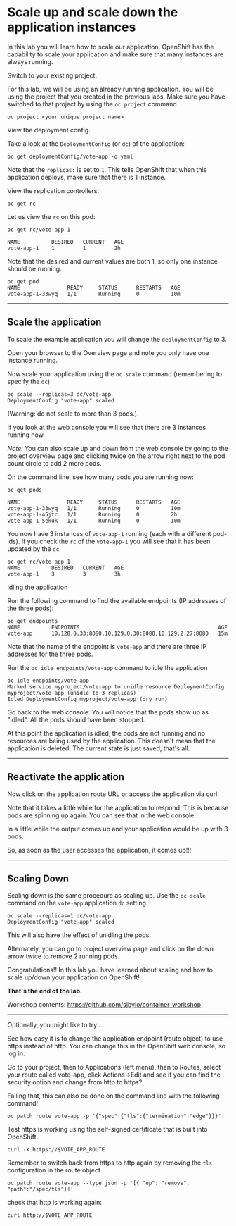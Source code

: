 # Scale up and scale down the application instances

In this lab you will learn how to scale our application. OpenShift
has the capability to scale your application and make sure that many
instances are always running.

Switch to your existing project.

For this lab, we will be using an already running application. You
will be using the project that you created in the
previous labs. Make sure you have switched to that project by using the
`oc project` command.

```
oc project <your unique project name>
```

View the deployment config.

Take a look at the `DeploymentConfig` (or `dc`) of the application:

```
oc get deploymentConfig/vote-app -o yaml
```

Note that the `replicas:` is set to `1`. This tells OpenShift that when
this application deploys, make sure that there is 1 instance.

View the replication controllers:

```
oc get rc
```

Let us view the `rc` on this pod:

```
oc get rc/vote-app-1

NAME          DESIRED   CURRENT   AGE
vote-app-1    1         1         2h
```

Note that the desired and current values are both 1, so only one instance should be running.

```
oc get pod
NAME               READY     STATUS      RESTARTS   AGE
vote-app-1-33wyq   1/1       Running     0          10m
```


---
## Scale the application

To scale the example application you will change the `deploymentConfig` to 3.

Open your browser to the Overview page and note you only have one instance running.

Now scale your application using the `oc scale` command (remembering to specify the `dc`)

```
oc scale --replicas=3 dc/vote-app
DeploymentConfig "vote-app" scaled
```
(Warning: do not scale to more than 3 pods.).

If you look at the web console you will see that there are 3 instances running now.

*Note:* You can also scale up and down from the web console by going to
the project overview page and clicking twice on the arrow right next to the pod count circle to add 2 more pods.

On the command line, see how many pods you are running now:

```
oc get pods

NAME               READY     STATUS      RESTARTS   AGE
vote-app-1-33wyq   1/1       Running     0          10m
vote-app-1-45jtc   1/1       Running     0          2h
vote-app-1-5ekuk   1/1       Running     0          10m
```

You now have 3 instances of `vote-app-1` running (each with a different
pod-ids). If you check the `rc` of the `vote-app-1` you will see that 
it has been updated by the `dc`.

```
oc get rc/vote-app-1
NAME          DESIRED   CURRENT   AGE
vote-app-1    3         3         3h
```

Idling the application

Run the following command to find the available endpoints (IP addresses of the three pods):

```
oc get endpoints
NAME          ENDPOINTS                                            AGE
vote-app      10.128.0.33:8080,10.129.0.30:8080,10.129.2.27:8080   15m
```

Note that the name of the endpoint is `vote-app` and there are three IP addresses for the three pods.

Run the `oc idle endpoints/vote-app` command to idle the application

```
oc idle endpoints/vote-app
Marked service myproject/vote-app to unidle resource DeploymentConfig myproject/vote-app (unidle to 3 replicas)
Idled DeploymentConfig myproject/vote-app (dry run)
```

Go back to the web console. You will notice that the pods show up as "idled".  All the pods should
have been stopped. 

At this point the application is idled, the pods are not running and no
resources are being used by the application. This doesn't mean that the 
application is deleted.  The current state is just saved, that's all.


---
## Reactivate the application

Now click on the application route URL or access the application via curl.

Note that it takes a little while for the application to respond. This
is because pods are spinning up again. You can see that in the web
console.

In a little while the output comes up and your application would be up with 3 pods.

So, as soon as the user accesses the application, it comes up!!!


---
## Scaling Down

Scaling down is the same procedure as scaling up. Use the `oc scale` command on the `vote-app` application `dc` setting.

```
oc scale --replicas=1 dc/vote-app
DeploymentConfig "vote-app" scaled
```

This will also have the effect of unidling the pods.

Alternately, you can go to project overview page and click on the down arrow twice to remove 2 running pods.

Congratulations!! In this lab you have learned about scaling and
how to scale up/down your application on OpenShift!



**That's the end of the lab.**

Workshop contents: https://github.com/sjbylo/container-workshop

---
Optionally, you might like to try ...

See how easy it is to change the application endpoint (route object) to use https instead of http. 
You can change this in the OpenShift web console, so log in.

Go to your project, then to Applications (left menu), then to Routes, select your route called vote-app, click Actions->Edit and see 
if you can find the security option and change from http to https?

Failing that, this can also be done on the command line with the following command!

```
oc patch route vote-app -p '{"spec":{"tls":{"termination":"edge"}}}'
```

Test https is working using the self-signed certificate that is built into OpenShift.

```
curl -k https://$VOTE_APP_ROUTE
```

Remember to switch back from https to http again by removing the `tls` configuration in the route object.

```
oc patch route vote-app --type json -p '[{ "op": "remove", "path":"/spec/tls"}]'
```

check that http is working again:

```
curl http://$VOTE_APP_ROUTE
```


